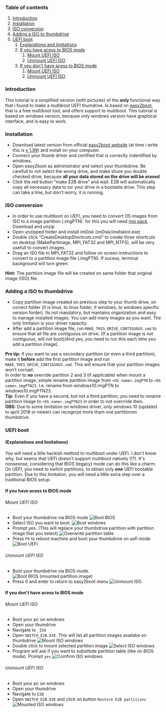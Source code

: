 ### Table of contents
1. [Introduction](#introduction)
2. [Installation](#installation)
3. [ISO conversion](#iso-conversion)
4. [Adding a ISO to thumbdrive](#adding-a-iso-to-thumbdrive)
5. [UEFI boot](#uefi-boot)
    1. [Explanations and limitations](#explanations-and-limitations)
    2. [If you have acess to BIOS mode](#if-you-have-acess-to-bios-mode)
         1. [Mount UEFI ISO](#mount-uefi-iso)
         2. [Unmount UEFI ISO](#unmount-uefi-iso)
    3. [If you don't have acess to BIOS mode](#if-you-dont-have-acess-to-bios-mode)
         1. [Mount UEFI ISO](#mount-uefi-iso-1)
         2. [Unmount UEFI ISO](#unmount-uefi-iso-1)




### Introduction
This tutorial is a simplified version (with pictures) of the **only** functional way that i found to make a multiboot UEFI thumdrive.
Is based on [easy2boot](http://www.easy2boot.com/), that is a free multiboot tool, and offers support to multiboot.
This tutorial is based on windows version, because only windows version have graphical interface, and is easy to work.

### Installation
* Download latest version from official [easy2boot website](http://www.easy2boot.com/download) (at time i write this is [v 1.99](http://files.easy2boot.com/200003273-a94b8ab584/Easy2Boot_v1.99.exe)) and install on your computer.
* Connect your thumb driver and certified that is correctly indentified by windows.
* Open easy2boot as administrator and select your thumbdrive. Be carefull to not select the wrong drive, and make shure you double checked drive, because **all your data stored on the drive will be erased**
* Click the red button "make E2B drive" and wait. E2B will automatically copy all necessary data to tur your drive in a bootable drive. This step can take a tme, but don't worry, it is running.

### ISO conversion
* In order to use multiboot on UEFI, you need to convert OS images from ISO to a image partition (.imgPTN). for this you will need [mpi pack](http://www.easy2boot.com/download/mpi-pack/).<br> Download and unzip
* Open unzipped folder and install imDisk (imDisk/imdiskint.exe)
* Double click "CreateDesktopShortcuts.cmd" to create three shortcuts on desktop (MakePartImage, MPI_FAT32 and MPI_NTFS), will be very usefull to convert images.
* Drag an ISO file to MPI_FAT32 and follow on screen instructions to convert to a partition image file (.imgPTN).
If sucess, terminal background will turn green.

**Hint:** The partition image file will be created on same folder that original image (ISO) file.

### Adding a ISO to thumbdrive
* Copy partition image created on previous step to your thumb drive, on correct folder (if is linux, to linux folder, if windows, to windows specific version forder). Its not mandatory, but mantains organization and easy to manage installed images.
You can add many images as you want. The only limitaion is your driver capacity.
* After add a partition image file, run `MAKE_THIS_DRIVE_CONTIGUOUS.cmd` to ensure that all file are contiguous on drive. (If a partition image is not contiguous, will not boot)(And yes, you need to run this each time you add a  partition image).



**Pro tip:** If you want to use a secondary partition (or even a third partition), make it **before** add the first partition image and run `MAKE_THIS_DRIVE_CONTIGUOUS.cmd`. This will ensure that your partition images won't corrupt.
<br>In order to **no** override partition 2 and 3 (if applicable) when mount a partition image, simple rename partition image from `<OS name>.imgPTN` to `<OS name>.imgPTN23`. I.e. rename from windows10.imgPTN to windows10.imgPTN23.<br>
**Tip:** Even if you have a second, but not a third partition, you need to rename partition image to `<OS name>.imgPTN23` in order to not overrride then.
<br>
**OBS:** Due to some limitation on windows driver, only windows 10 (updated to april 2018 or newer) can recognize more tham one partitionon thumbdrive.

### UEFI boot
#### (Explanations and limitations)
You will need a litlle hackish method to multiboot under UEFI.
I don't know why, but seems that UEFI doesn't support multiboot natively (!?). It's nonsesnse, considering that BIOS (legacy) mode can do this like a charm.
On UEFI, you need to switch partitions, to obtain only **one** UEFI bootable partition.
Due to this limitation, you will need a little extra step over a traditional BIOS setup.

#### If you have acess to BIOS mode
###### Mount UEFI ISO

* Boot your thumbdrive via BIOS mode
![Boot BIOS](main_menu.png)
* Select ISO you want to boot.
![Boot windows](windows_menu.png)
* Prompt yes. (This will replace your thumbdrive partition with partition image that you select)
![Overwrite partition table](overwrite_partition_table.png)
* Press `F9` to reboot machine and boot your thumbdrive on uefi mode
![Boot UEFI](boot_uefi.png)

###### Unmount UEFI ISO
* Boot your thumbdrive via BIOS mode.
![Boot BIOS (mounted partition image)](boot_bios.png)
* Press 0 and enter to return to easy2boot menu
![Unmount ISO](unmount_iso.png)

#### If you don't have acess to BIOS mode
###### Mount UEFI ISO

* Boot your pc on windows
* Open your thumdrive
* Navigate to `_ISO`
* Open `SWITCH_E2B.EXE`. This will list all partition images availabe on thumbdrive
![Mount ISO windows](mount_iso_windows.png)
* Double click to mount selected partition image
![Select ISO windows](select_iso_windows.png)
* Program will ask if you want to substitute partition table (like on BIOS mode). Prompt `yes`
![Comfirm ISO windows](confirm_iso_windows.png)

###### Unmount UEFI ISO

* Boot your pc on windows
* Open your thumdrive
* Navigate to `E2B`
* Open `SWITCH_E2B.EXE` and click on button `Restore E2B partitions`
![Mounted ISO windows](mounted_iso_windows.png)
